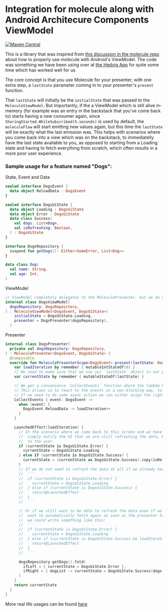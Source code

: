 # Integration for molecule along with Android Architecure Components ViewModel

[![Maven Central](https://img.shields.io/maven-central/v/com.stylianosgakis.molecule.aacvm/molecule-aacvm)](https://repo1.maven.org/maven2/com/stylianosgakis/molecule/aacvm/)

This is a library that was inspired from [this discussion in the molecule repo](https://github.com/cashapp/molecule/pull/274) about how to properly use molecule with Android's ViewModel.
The code was something we have been using over at [the Hedvig App](https://github.com/HedvigInsurance/android) for quite some time which has worked well for us

The core concept is that you use Molecule for your presenter, with one extra step, a `lastState` parameter coming in to your presenter's `present` function.

That `lastState` will initially be the `initialState` that was passed to the `MoleculeViewModel`.
But importantly, if the a ViewModel which is still alive in-memory (for example was an entry in the backstack that you've come back to) starts having a new consumer again, since `SharingStarted.WhileSubscribed(5.seconds)` is used by default, the `moleculeFlow` will start emitting new values again, but this time the `lastState` will be exactly what the last emission was.
This helps with scenarios where you come back into a view which was on the backstack, to immediatelly have the last state available to you, as opposed to starting from a Loading state and having to fetch everything from scratch, which often results in a more poor user experience.

### Sample usage for a feature named "Dogs":

State, Event and Data
```kotlin
sealed interface DogsEvent {
  data object ReloadData : DogsEvent
}

sealed interface DogsUiState {
  data object Loading : DogsUiState
  data object Error : DogsUiState
  data class Success(
    val dogs: List<Dog>,
    val isRefreshing: Boolean,
  ) : DogsUiState
}

interface DogsRepository {
  suspend fun getDogs(): Either<SomeError, List<Dog>>
}

data class Dog(
  val name: String,
  val age: Int,
)
```

ViewModel 
```kotlin
// ViewModel completely delegates to the MoleculePresenter, but we do need to pass in an initial state which shows when the ViewModel first is constructed
internal class DogsViewModel(
  dogsRepository: DogsRepository,
) : MoleculeViewModel<DogsEvent, DogsUiState>(
    initialState = DogsUiState.Loading,
    presenter = DogsPresenter(dogsRepository),
  )
```

Presenter
```kotlin
internal class DogsPresenter(
  private val dogsRepository: DogsRepository,
) : MoleculePresenter<DogsEvent, DogsUiState> {
  @Composable
  override fun MoleculePresenterScope<DogsEvent>.present(lastState: DogsUiState): DogsUiState {
    var loadIteration by remember { mutableIntStateOf(0) }
    // We need to make sure that we use our `lastState` object in our presenter in order to have the last known state immediatelly available to the user
    var currentState by remember { mutableStateOf(lastState) }

    // We get a convenience `CollectEvents` function where the lambda has the signature of `block: CoroutineScope.(Event) -> Unit`.
    // This allows us to react to the events in a non-blocking way, to not clog the event stream.
    // If we need to do some async action we can either asign the right parameters and use normal compose side effect APIs to handle our work, or use `launch {}` and do something else instead.
    CollectEvents { event: DogsEvent ->
      when (event) {
        DogsEvent.ReloadData -> loadIteration++
      }
    }

    LaunchedEffect(loadIteration) {
      // In the scenario where we come back to this screen and we have had a successful list from `lastState`, we can
      //  simply notify the UI that we are still refreshing the data, but we still keep the last known state available
      //  to the user.
      if (currentState is DogsUiState.Error) {
        currentState = DogsUiState.Loading
      } else if (currentState is DogsUiState.Success) {
        currentState = (currentState as DogsUiState.Success).copy(isRefreshing = true)
      }
      // If we do not need to refresh the data at all if we already had a Success state before, we could instead write:
      //  ```
      //  if (currentState is DogsUiState.Error) {
      //    currentState = DogsUiState.Loading
      //  } else if (currentState is DogsUiState.Success) {
      //    return@LaunchedEffect
      //  }
      //  ```

      // Or if we still want to be able to refresh the data even if we had a success state before, but we only do not
      //  want to automatically fetch again as soon as the presenter has come back online from being in the backstack
      //  we could write something like this:
      //  ```
      //  if (currentState is DogsUiState.Error) {
      //    currentState = DogsUiState.Loading
      //  } else if (currentState is DogsUiState.Success && loadIteration == 0) {
      //    return@LaunchedEffect
      //  }
      //  ```

      dogsRepository.getDogs().fold(
        ifLeft = { currentState = DogsUiState.Error },
        ifRight = { dogList -> currentState = DogsUiState.Success(dogs = dogList, isRefreshing = false) },
      )
    }
    return currentState
  }
}
```

More real life usages can be found [here](https://github.com/search?q=repo%3AHedvigInsurance%2Fandroid+%3A+MoleculePresenter%3C&type=code)
